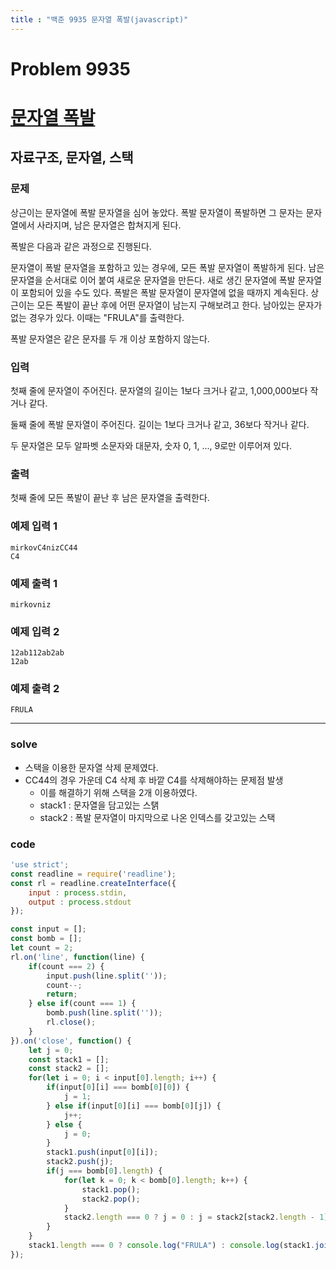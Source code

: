 ```yaml
---
title : "백준 9935 문자열 폭발(javascript)"
---
```

# Problem 9935

# [문자열 폭발](https://www.acmicpc.net/problem/9935)

## 자료구조, 문자열, 스택

### 문제

상근이는 문자열에 폭발 문자열을 심어 놓았다. 폭발 문자열이 폭발하면 그 문자는 문자열에서 사라지며, 남은 문자열은 합쳐지게 된다.

폭발은 다음과 같은 과정으로 진행된다.

문자열이 폭발 문자열을 포함하고 있는 경우에, 모든 폭발 문자열이 폭발하게 된다. 남은 문자열을 순서대로 이어 붙여 새로운 문자열을 만든다.
새로 생긴 문자열에 폭발 문자열이 포함되어 있을 수도 있다.
폭발은 폭발 문자열이 문자열에 없을 때까지 계속된다.
상근이는 모든 폭발이 끝난 후에 어떤 문자열이 남는지 구해보려고 한다. 남아있는 문자가 없는 경우가 있다. 이때는 "FRULA"를 출력한다.

폭발 문자열은 같은 문자를 두 개 이상 포함하지 않는다.

### 입력

첫째 줄에 문자열이 주어진다. 문자열의 길이는 1보다 크거나 같고, 1,000,000보다 작거나 같다.

둘째 줄에 폭발 문자열이 주어진다. 길이는 1보다 크거나 같고, 36보다 작거나 같다.

두 문자열은 모두 알파벳 소문자와 대문자, 숫자 0, 1, ..., 9로만 이루어져 있다.

### 출력

첫째 줄에 모든 폭발이 끝난 후 남은 문자열을 출력한다.

### 예제 입력 1
```
mirkovC4nizCC44
C4
```
### 예제 출력 1
```
mirkovniz
```
### 예제 입력 2
```
12ab112ab2ab
12ab
```
### 예제 출력 2
```
FRULA
```
---
### solve
- 스택을 이용한 문자열 삭제 문제였다.
- CC44의 경우 가운데 C4 삭제 후 바깥 C4를 삭제해야하는 문제점 발생
    - 이를 해결하기 위해 스택을 2개 이용하였다.
    - stack1 : 문자열을 담고있는 스탥
    - stack2 : 폭발 문자열이 마지막으로 나온 인덱스를 갖고있는 스택

###  code
```javascript
'use strict';
const readline = require('readline');
const rl = readline.createInterface({
    input : process.stdin,
    output : process.stdout
});

const input = [];
const bomb = [];
let count = 2;
rl.on('line', function(line) {
    if(count === 2) {
        input.push(line.split(''));
        count--;
        return;
    } else if(count === 1) {
        bomb.push(line.split(''));
        rl.close();
    }
}).on('close', function() {
    let j = 0;
    const stack1 = [];
    const stack2 = [];
    for(let i = 0; i < input[0].length; i++) {
        if(input[0][i] === bomb[0][0]) {
            j = 1;
        } else if(input[0][i] === bomb[0][j]) {
            j++;
        } else {
            j = 0;
        }
        stack1.push(input[0][i]);
        stack2.push(j);
        if(j === bomb[0].length) {
            for(let k = 0; k < bomb[0].length; k++) {
                stack1.pop();
                stack2.pop();
            }
            stack2.length === 0 ? j = 0 : j = stack2[stack2.length - 1];
        }
    }
    stack1.length === 0 ? console.log("FRULA") : console.log(stack1.join(''));
});
```